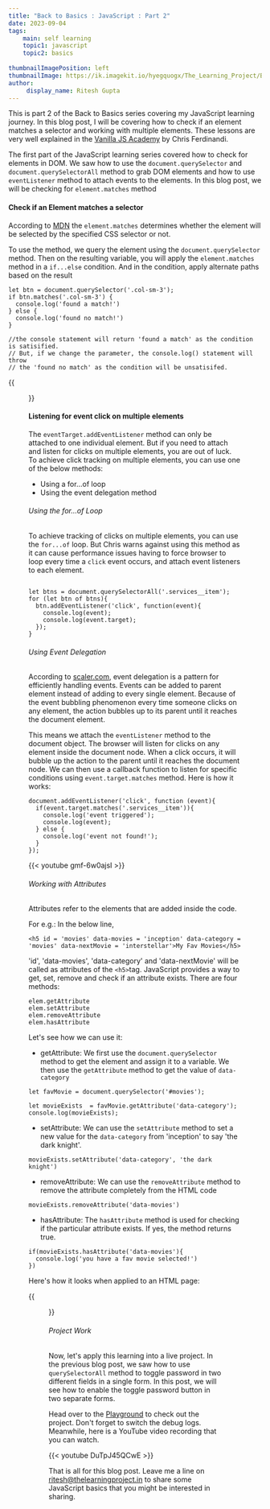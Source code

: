 ```yaml
---
title: "Back to Basics : JavaScript : Part 2"
date: 2023-09-04
tags:
    main: self learning
    topic1: javascript
    topic2: basics
 
thumbnailImagePosition: left
thumbnailImage: https://ik.imagekit.io/hyegquogx/The_Learning_Project/Back%20to%20basics%20%20Javascript%20Part%202.png
author:
     display_name: Ritesh Gupta
---
```

This is part 2 of the Back to Basics series covering my JavaScript learning journey. In this blog post, I will be covering how to check if an element matches a selector and working with multiple elements. These lessons are very well explained in the [Vanilla JS Academy](https://vanillajsacademy.com/) by Chris Ferdinandi. 

<!--more-->

The first part of the JavaScript learning series covered how to check for elements in DOM. We saw how to use the `document.querySelector` and `document.querySelectorAll` method to grab DOM elements and how to use `eventListener` method to attach events to the elements. In this blog post, we will be checking for `element.matches` method 

#### Check if an Element matches a selector

According to [MDN](https://developer.mozilla.org/en-US/docs/Web/API/Element/matches) the `element.matches` determines whether the element will be selected by the specified CSS selector or not. 

To use the method, we query the element using the `document.querySelector` method. Then on the resulting variable, you will apply the `element.matches` method in a `if...else` condition. And in the condition, apply alternate paths based on the result

```
let btn = document.querySelector('.col-sm-3');
if btn.matches('.col-sm-3') {
  console.log('found a match!')
} else {
  console.log('found no match!')
}

//the console statement will return 'found a match' as the condition is satisified. 
// But, if we change the parameter, the console.log() statement will throw 
// the 'found no match' as the condition will be unsatisifed.

```

{{<figure src = "https://ik.imagekit.io/hyegquogx/The_Learning_Project/element_matches.png?updatedAt=1694066009595">}}

#### Listening for event click on multiple elements

The `eventTarget.addEventListener` method can only be attached to one individual element. But if you need to attach and listen for clicks on multiple elements, you are out of luck. To achieve click tracking on multiple elements, you can use one of the below methods:

- Using a for...of loop
- Using the event delegation method

###### Using the for...of Loop

To achieve tracking of clicks on multiple elements, you can use the `for...of` loop. But Chris warns against using this method as it can cause performance issues having to force browser to loop every time a `click` event occurs, and attach event listeners to each element.

```

let btns = document.querySelectorAll('.services__item');
for (let btn of btns){
  btn.addEventListener('click', function(event){
    console.log(event);
    console.log(event.target);
  });
}

```

###### Using Event Delegation 

According to [scaler.com](https://www.scaler.com/topics/event-delegation-in-javascript/), event delegation is a pattern for efficiently handling events. Events can be added to parent element instead of adding to every single element. Because of the event bubbling phenomenon every time someone clicks on any element, the action bubbles up to its parent until it reaches the document element.

This means we attach the `eventListener` method to the document object. The browser will listen for clicks on any element inside the document node. When a click occurs, it will bubble up the action to the parent until it reaches the document node. We can then use a callback function to listen for specific conditions using `event.target.matches` method. Here is how it works:

```
document.addEventListener('click', function (event){
  if(event.target.matches('.services__item')){
    console.log('event triggered');
    console.log(event);
  } else {
    console.log('event not found!');
  }
});

```

{{< youtube gmf-6w0ajsI >}}

###### Working with Attributes

Attributes refer to the elements that are added inside the code. 

For e.g.: In the below line, 

`<h5 id = 'movies' data-movies = 'inception' data-category = 'movies' data-nextMovie = 'interstellar'>My Fav Movies</h5>`

'id', 'data-movies', 'data-category' and 'data-nextMovie' will be called as attributes of the `<h5>`tag. JavaScript provides a way to get, set, remove and check if an attribute exists. There are four methods:

```
elem.getAttribute
elem.setAttribute
elem.removeAttribute
elem.hasAttribute

```

Let's see how we can use it:

- getAttribute: We first use the `document.querySelector` method to get the element and assign it to a variable. We then use the `getAttribute` method to get the value of `data-category` 

```
let favMovie = document.querySelector('#movies');

let movieExists  = favMovie.getAttribute('data-category');
console.log(movieExists);

```

- setAttribute: We can use the `setAttribute` method to set a new value for the `data-category` from 'inception' to say 'the dark knight'. 

```
movieExists.setAttribute('data-category', 'the dark knight')

```

- removeAttribute: We can use the `removeAttribute` method to remove the attribute completely from the HTML code

```
movieExists.removeAttribute('data-movies')

```

- hasAttribute: The `hasAttribute` method is used for checking if the particular attribute exists. If yes, the method returns true.

```
if(movieExists.hasAttribute('data-movies'){
  console.log('you have a fav movie selected!')
})

```

Here's how it looks when applied to an HTML page:

{{<figure src = "https://ik.imagekit.io/hyegquogx/The_Learning_Project/working%20with%20attributes.png?updatedAt=1694668824909">}}

###### Project Work

Now, let's apply this learning into a live project. In the previous blog post, we saw how to use `querySelectorAll` method to toggle password in two different fields in a single form. In this post, we will see how to enable the toggle password button in two separate forms.

Head over to the [Playground](https://www.thelearningproject.in/samples/multiforms.html/) to check out the project. Don't forget to switch the debug logs. Meanwhile, here is a YouTube video recording that you can watch.

{{< youtube DuTpJ45QCwE >}}

That is all for this blog post. Leave me a line on ritesh@thelearningproject.in to share some JavaScript basics that you might be interested in sharing.
